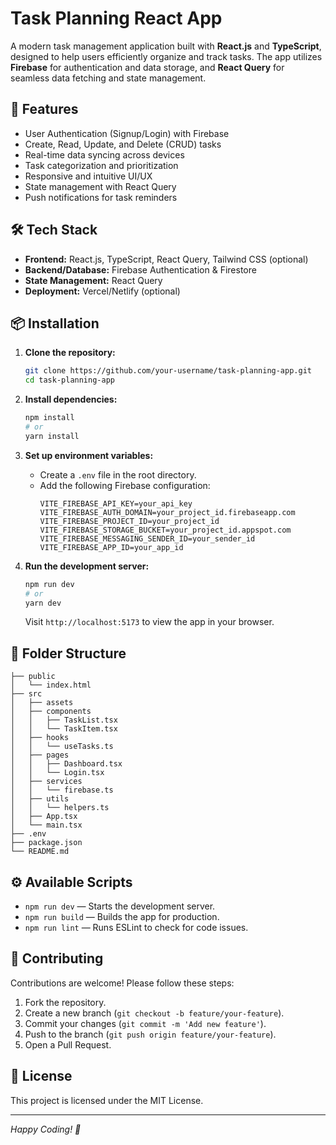 # Task Planning React App

A modern task management application built with **React.js** and **TypeScript**, designed to help users efficiently organize and track tasks. The app utilizes **Firebase** for authentication and data storage, and **React Query** for seamless data fetching and state management.

## 🚀 Features

- User Authentication (Signup/Login) with Firebase
- Create, Read, Update, and Delete (CRUD) tasks
- Real-time data syncing across devices
- Task categorization and prioritization
- Responsive and intuitive UI/UX
- State management with React Query
- Push notifications for task reminders

## 🛠 Tech Stack

- **Frontend:** React.js, TypeScript, React Query, Tailwind CSS (optional)
- **Backend/Database:** Firebase Authentication & Firestore
- **State Management:** React Query
- **Deployment:** Vercel/Netlify (optional)

## 📦 Installation

1. **Clone the repository:**
   ```bash
   git clone https://github.com/your-username/task-planning-app.git
   cd task-planning-app
   ```

2. **Install dependencies:**
   ```bash
   npm install
   # or
   yarn install
   ```

3. **Set up environment variables:**
   - Create a `.env` file in the root directory.
   - Add the following Firebase configuration:
     ```env
     VITE_FIREBASE_API_KEY=your_api_key
     VITE_FIREBASE_AUTH_DOMAIN=your_project_id.firebaseapp.com
     VITE_FIREBASE_PROJECT_ID=your_project_id
     VITE_FIREBASE_STORAGE_BUCKET=your_project_id.appspot.com
     VITE_FIREBASE_MESSAGING_SENDER_ID=your_sender_id
     VITE_FIREBASE_APP_ID=your_app_id
     ```

4. **Run the development server:**
   ```bash
   npm run dev
   # or
   yarn dev
   ```
   
   Visit `http://localhost:5173` to view the app in your browser.

## 📂 Folder Structure

```
├── public
│   └── index.html
├── src
│   ├── assets
│   ├── components
│   │   ├── TaskList.tsx
│   │   └── TaskItem.tsx
│   ├── hooks
│   │   └── useTasks.ts
│   ├── pages
│   │   ├── Dashboard.tsx
│   │   └── Login.tsx
│   ├── services
│   │   └── firebase.ts
│   ├── utils
│   │   └── helpers.ts
│   ├── App.tsx
│   └── main.tsx
├── .env
├── package.json
└── README.md
```

## ⚙️ Available Scripts

- `npm run dev` — Starts the development server.
- `npm run build` — Builds the app for production.
- `npm run lint` — Runs ESLint to check for code issues.

## 🤝 Contributing

Contributions are welcome! Please follow these steps:

1. Fork the repository.
2. Create a new branch (`git checkout -b feature/your-feature`).
3. Commit your changes (`git commit -m 'Add new feature'`).
4. Push to the branch (`git push origin feature/your-feature`).
5. Open a Pull Request.

## 📄 License

This project is licensed under the MIT License.

---

*Happy Coding! 🚀*

